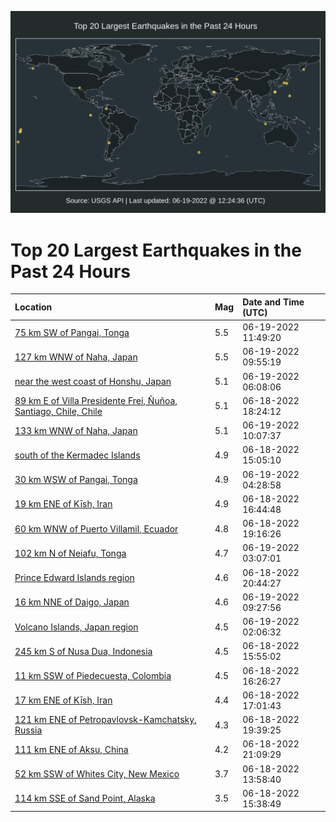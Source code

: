 ![Map](./map.png)

# Top 20 Largest Earthquakes in the Past 24 Hours

| Location | Mag | Date and Time (UTC) |
|:---|:---|:---|
| [75 km SW of Pangai, Tonga](https://earthquake.usgs.gov/earthquakes/eventpage/us7000hiiy) | 5.5 | 06-19-2022 11:49:20 |
| [127 km WNW of Naha, Japan](https://earthquake.usgs.gov/earthquakes/eventpage/us7000hiil) | 5.5 | 06-19-2022 09:55:19 |
| [near the west coast of Honshu, Japan](https://earthquake.usgs.gov/earthquakes/eventpage/us7000hihq) | 5.1 | 06-19-2022 06:08:06 |
| [89 km E of Villa Presidente Frei, Ñuñoa, Santiago, Chile, Chile](https://earthquake.usgs.gov/earthquakes/eventpage/us7000hiew) | 5.1 | 06-18-2022 18:24:12 |
| [133 km WNW of Naha, Japan](https://earthquake.usgs.gov/earthquakes/eventpage/us7000hiip) | 5.1 | 06-19-2022 10:07:37 |
| [south of the Kermadec Islands](https://earthquake.usgs.gov/earthquakes/eventpage/us7000hidx) | 4.9 | 06-18-2022 15:05:10 |
| [30 km WSW of Pangai, Tonga](https://earthquake.usgs.gov/earthquakes/eventpage/us7000hihd) | 4.9 | 06-19-2022 04:28:58 |
| [19 km ENE of Kīsh, Iran](https://earthquake.usgs.gov/earthquakes/eventpage/us7000hied) | 4.9 | 06-18-2022 16:44:48 |
| [60 km WNW of Puerto Villamil, Ecuador](https://earthquake.usgs.gov/earthquakes/eventpage/us7000hif5) | 4.8 | 06-18-2022 19:16:26 |
| [102 km N of Neiafu, Tonga](https://earthquake.usgs.gov/earthquakes/eventpage/us7000hih4) | 4.7 | 06-19-2022 03:07:01 |
| [Prince Edward Islands region](https://earthquake.usgs.gov/earthquakes/eventpage/us7000hifr) | 4.6 | 06-18-2022 20:44:27 |
| [16 km NNE of Daigo, Japan](https://earthquake.usgs.gov/earthquakes/eventpage/us7000hiig) | 4.6 | 06-19-2022 09:27:56 |
| [Volcano Islands, Japan region](https://earthquake.usgs.gov/earthquakes/eventpage/us7000higv) | 4.5 | 06-19-2022 02:06:32 |
| [245 km S of Nusa Dua, Indonesia](https://earthquake.usgs.gov/earthquakes/eventpage/us7000hie4) | 4.5 | 06-18-2022 15:55:02 |
| [11 km SSW of Piedecuesta, Colombia](https://earthquake.usgs.gov/earthquakes/eventpage/us7000hie8) | 4.5 | 06-18-2022 16:26:27 |
| [17 km ENE of Kīsh, Iran](https://earthquake.usgs.gov/earthquakes/eventpage/us7000hiej) | 4.4 | 06-18-2022 17:01:43 |
| [121 km ENE of Petropavlovsk-Kamchatsky, Russia](https://earthquake.usgs.gov/earthquakes/eventpage/us7000hiff) | 4.3 | 06-18-2022 19:39:25 |
| [111 km ENE of Aksu, China](https://earthquake.usgs.gov/earthquakes/eventpage/us7000hifw) | 4.2 | 06-18-2022 21:09:29 |
| [52 km SSW of Whites City, New Mexico](https://earthquake.usgs.gov/earthquakes/eventpage/tx2022lwae) | 3.7 | 06-18-2022 13:58:40 |
| [114 km SSE of Sand Point, Alaska](https://earthquake.usgs.gov/earthquakes/eventpage/us7000hie3) | 3.5 | 06-18-2022 15:38:49 |
